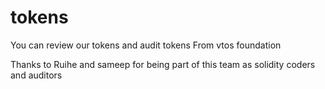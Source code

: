 # tokens
You can review our tokens and audit tokens
From vtos foundation

Thanks to Ruihe and sameep for being part of this team as solidity coders and auditors
